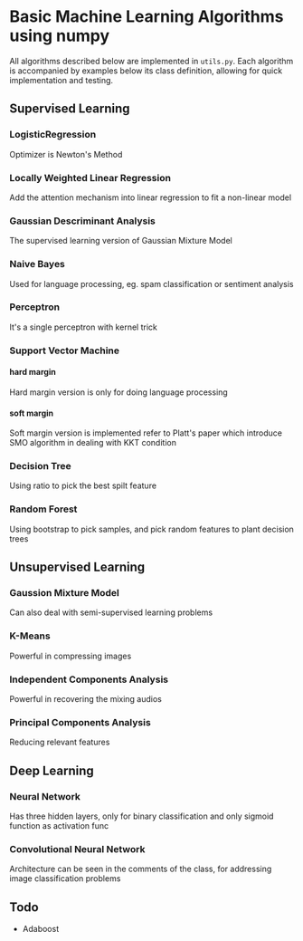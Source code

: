 # Basic Machine Learning Algorithms using numpy
All algorithms described below are implemented in `utils.py`. Each algorithm is accompanied by examples below its class definition, allowing for quick implementation and testing.
## Supervised Learning
### LogisticRegression
Optimizer is Newton's Method
### Locally Weighted Linear Regression
Add the attention mechanism into linear regression to fit a non-linear model
### Gaussian Descriminant Analysis
The supervised learning version of Gaussian Mixture Model
### Naive Bayes
Used for language processing, eg. spam classification or sentiment analysis
### Perceptron
It's a single perceptron with kernel trick
### Support Vector Machine
#### hard margin
Hard margin version is only for doing language processing
#### soft margin
Soft margin version is implemented refer to Platt's paper which introduce SMO algorithm in dealing with KKT condition
### Decision Tree
Using ratio to pick the best spilt feature
### Random Forest
Using bootstrap to pick samples, and pick random features to plant decision trees
## Unsupervised Learning
### Gaussion Mixture Model
Can also deal with semi-supervised learning problems
### K-Means
Powerful in compressing images
### Independent Components Analysis
Powerful in recovering the mixing audios
### Principal Components Analysis
Reducing relevant features
## Deep Learning
### Neural Network
Has three hidden layers, only for binary classification and only sigmoid function as activation func
### Convolutional Neural Network
Architecture can be seen in the comments of the class, for addressing image classification problems
## Todo
- Adaboost


